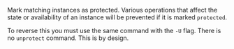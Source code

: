 Mark matching instances as protected. Various operations that affect the state or availability of an instance will be prevented if it is marked `protected`.

To reverse this you must use the same command with the `-U` flag. There is no `unprotect` command. This is by design.
